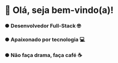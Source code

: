 <H1>🤖 Olá, seja bem-vindo(a)!</H1>
<div style={{ backgroundColor: 'red' }}>
  <div>
    <H3>● Desenvolvedor Full-Stack 🤓</H3>
    <H3>● Apaixonado por tecnologia 💻</H3>
    <H3>● Não faça drama, faça café ☕</H3>
  </div>
</div>
